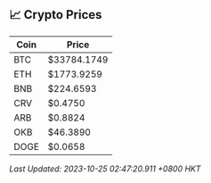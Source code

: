 ## 📈 Crypto Prices

| Coin | Price |
| ---- | ----- |
| BTC | $33784.1749 |
| ETH | $1773.9259 |
| BNB | $224.6593 |
| CRV | $0.4750 |
| ARB | $0.8824 |
| OKB | $46.3890 |
| DOGE | $0.0658 |

_Last Updated: 2023-10-25 02:47:20.911 +0800 HKT_